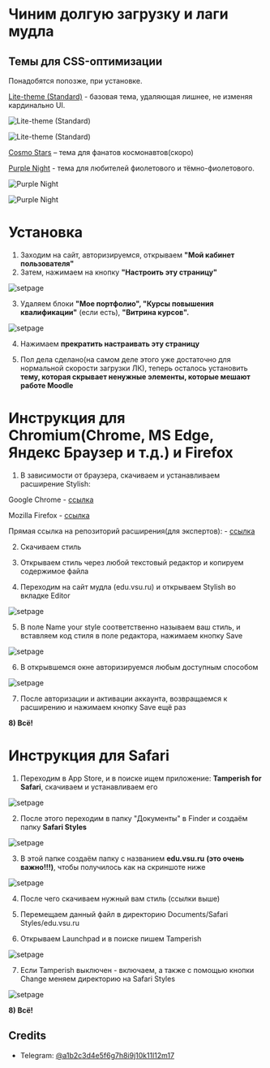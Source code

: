 
# Чиним долгую загрузку и лаги мудла
## Темы для CSS-оптимизации

Понадобятся попозже, при установке.

[Lite-theme (Standard)](https://github.com/stariycat/moodlefix/tree/main/Standard) - базовая тема, удаляющая лишнее, не изменяя кардинально UI.

![Lite-theme (Standard)](https://raw.githubusercontent.com/stariycat/moodlefix/master/Screenshots/image3.png)

![Lite-theme (Standard)](https://raw.githubusercontent.com/stariycat/moodlefix/master/Screenshots/image4.png)

[Cosmo Stars]() – тема для фанатов космонавтов(скоро)

[Purple Night](https://github.com/stariycat/moodlefix/tree/main/Purple%20Night) - тема для любителей фиолетового и тёмно-фиолетового.

![Purple Night](https://raw.githubusercontent.com/stariycat/moodlefix/master/Screenshots/image2.png)

![Purple Night](https://raw.githubusercontent.com/stariycat/moodlefix/master/Screenshots/image.png)

# Установка

1) Заходим на сайт, авторизируемся, открываем **"Мой кабинет пользователя"**
2) Затем, нажимаем на кнопку **"Настроить эту страницу"**

![setpage](https://raw.githubusercontent.com/stariycat/moodlefix/master/Screenshots/5eb330d0-887b-4cfd-b7a2-12d2c944e19d.png)

3) Удаляем блоки **"Мое портфолио", "Курсы повышения квалификации"** (если есть), **"Витрина курсов".**

![setpage](https://raw.githubusercontent.com/stariycat/moodlefix/master/Screenshots/ffb72483-56e7-4442-bbc7-59367455af9c.png)

4) Нажимаем **прекратить настраивать эту страницу**

5) Пол дела сделано(на самом деле этого уже достаточно для нормальной скорости загрузки ЛК), теперь осталось установить **тему, которая скрывает ненужные элементы, которые мешают работе Moodle**

# Инструкция для Chromium(Chrome, MS Edge, Яндекс Браузер и т.д.) и Firefox

1) В зависимости от браузера, скачиваем и устанавливаем расширение Stylish:

Google Chrome - [ссылка](https://chromewebstore.google.com/detail/stylish-—-настраиваемые-т/fjnbnpbmkenffdnngjfgmeleoegfcffe)

Mozilla Firefox - [ссылка](https://addons.mozilla.org/en-US/firefox/addon/stylish/)

Прямая ссылка на репозиторий расширения(для экспертов): - [ссылка](https://github.com/stylish-userstyles/stylish-chrome)

2) Скачиваем стиль

3) Открываем стиль через любой текстовый редактор и копируем содержимое файла

4) Переходим на сайт мудла (edu.vsu.ru) и открываем Stylish во вкладке Editor

![setpage](https://raw.githubusercontent.com/stariycat/moodlefix/master/Screenshots/694302b2-2dd9-40cb-8bd3-24260de5604b.png)

5) В поле Name your style соответственно называем ваш стиль, и вставляем код стиля в поле редактора, нажимаем кнопку Save

![setpage](https://raw.githubusercontent.com/stariycat/moodlefix/master/Screenshots/2f1493a3-9c90-4b2a-9c93-c01cc407e77c.png)

6) В открывшемся окне авторизируемся любым доступным способом

![setpage](https://raw.githubusercontent.com/stariycat/moodlefix/master/Screenshots/0bf96c67-3bed-4d33-b1fa-7db10672d844.png)

7) После авторизации и активации аккаунта, возвращаемся к расширению и нажимаем кнопку Save ещё раз

**8) Всё!**

# Инструкция для Safari

1) Переходим в App Store, и в поиске ищем приложение: **Tamperish for Safari**, скачиваем и устанавливаем его

![setpage](https://raw.githubusercontent.com/stariycat/moodlefix/master/Screenshots/adc1cc53-4007-4eb6-803b-a2aabb7a086e.png)

2) После этого переходим в папку "Документы" в Finder и создаём папку **Safari Styles**

![setpage](https://raw.githubusercontent.com/stariycat/moodlefix/master/Screenshots/f50603cb-f45c-4c0a-8b87-81dfaae423f5.png)

3) В этой папке создаём папку с названием **edu.vsu.ru** **(это очень важно!!!)**, чтобы получилось как на скриншоте ниже

![setpage](https://raw.githubusercontent.com/stariycat/moodlefix/master/Screenshots/ed2118a4-87b8-4765-9290-272c103ea6bb.png)

4) После чего скачиваем нужный вам стиль (ссылки выше)

5) Перемещаем данный файл в директорию Documents/Safari Styles/edu.vsu.ru

6) Открываем Launchpad и в поиске пишем Tamperish

![setpage](https://raw.githubusercontent.com/stariycat/moodlefix/master/Screenshots/32937099-45c2-450c-87fb-7ec8cf87773d.png)

7) Если Tamperish выключен - включаем, а также с помощью кнопки Change меняем директорию на Safari Styles

![setpage](https://raw.githubusercontent.com/stariycat/moodlefix/master/Screenshots/bab0c69b-32c3-4711-96bd-49fb26ab8a3f.png)

**8) Всё!**

## Credits

- Telegram: [@a1b2c3d4e5f6g7h8i9j10k11l12m17](https://t.me/a1b2c3d4e5f6g7h8i9j10k11l12m17)

